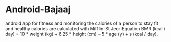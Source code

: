 # Android-Bajaaj
android app for fitness and monitoring the calories of a person to stay fit and healthy calories are calculated with Mifflin-St Jeor Equation
BMR (kcal / day) = 10 * weight (kg) + 6.25 * height (cm) – 5 * age (y) + s (kcal / day),

